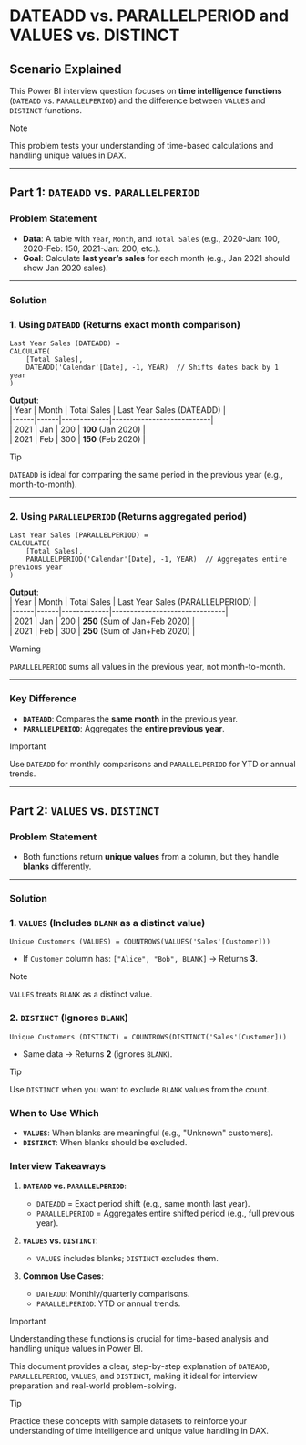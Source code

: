 # **DATEADD vs. PARALLELPERIOD and VALUES vs. DISTINCT**  

## **Scenario Explained**  

This Power BI interview question focuses on **time intelligence functions** (`DATEADD` vs. `PARALLELPERIOD`) and the difference between `VALUES` and `DISTINCT` functions.  

> [!NOTE]  
> This problem tests your understanding of time-based calculations and handling unique values in DAX.  

---

## **Part 1: `DATEADD` vs. `PARALLELPERIOD`**  

### **Problem Statement**  
- **Data**: A table with `Year`, `Month`, and `Total Sales` (e.g., 2020-Jan: 100, 2020-Feb: 150, 2021-Jan: 200, etc.).  
- **Goal**: Calculate **last year’s sales** for each month (e.g., Jan 2021 should show Jan 2020 sales).  

---

### **Solution**  

### **1. Using `DATEADD` (Returns exact month comparison)**  
```dax  
Last Year Sales (DATEADD) =  
CALCULATE(  
    [Total Sales],  
    DATEADD('Calendar'[Date], -1, YEAR)  // Shifts dates back by 1 year  
)  
```  

**Output**:  
| Year | Month | Total Sales | Last Year Sales (DATEADD) |  
|------|------|-------------|---------------------------|  
| 2021 | Jan  | 200         | **100** (Jan 2020)        |  
| 2021 | Feb  | 300         | **150** (Feb 2020)        |  

> [!TIP]  
> `DATEADD` is ideal for comparing the same period in the previous year (e.g., month-to-month).  

---

### **2. Using `PARALLELPERIOD` (Returns aggregated period)**  
```dax  
Last Year Sales (PARALLELPERIOD) =  
CALCULATE(  
    [Total Sales],  
    PARALLELPERIOD('Calendar'[Date], -1, YEAR)  // Aggregates entire previous year  
)  
```  

**Output**:  
| Year | Month | Total Sales | Last Year Sales (PARALLELPERIOD) |  
|------|------|-------------|-------------------------------|  
| 2021 | Jan  | 200         | **250** (Sum of Jan+Feb 2020)  |  
| 2021 | Feb  | 300         | **250** (Sum of Jan+Feb 2020)  |  

> [!WARNING]  
> `PARALLELPERIOD` sums all values in the previous year, not month-to-month.  

---

### **Key Difference**  
- **`DATEADD`**: Compares the **same month** in the previous year.  
- **`PARALLELPERIOD`**: Aggregates the **entire previous year**.  

> [!IMPORTANT]  
> Use `DATEADD` for monthly comparisons and `PARALLELPERIOD` for YTD or annual trends.  

---

## **Part 2: `VALUES` vs. `DISTINCT`**  

### **Problem Statement**  
- Both functions return **unique values** from a column, but they handle **blanks** differently.  

---

### **Solution**  

### **1. `VALUES` (Includes `BLANK` as a distinct value)**  
```dax  
Unique Customers (VALUES) = COUNTROWS(VALUES('Sales'[Customer]))  
```  

- If `Customer` column has: `["Alice", "Bob", BLANK]` → Returns **3**.  

> [!NOTE]  
> `VALUES` treats `BLANK` as a distinct value.  

### **2. `DISTINCT` (Ignores `BLANK`)**  
```dax  
Unique Customers (DISTINCT) = COUNTROWS(DISTINCT('Sales'[Customer]))  
```  

- Same data → Returns **2** (ignores `BLANK`).  

> [!TIP]  
> Use `DISTINCT` when you want to exclude `BLANK` values from the count.  


### **When to Use Which**  
- **`VALUES`**: When blanks are meaningful (e.g., "Unknown" customers).  
- **`DISTINCT`**: When blanks should be excluded.  


### **Interview Takeaways**  

1. **`DATEADD` vs. `PARALLELPERIOD`**:  
   - `DATEADD` = Exact period shift (e.g., same month last year).  
   - `PARALLELPERIOD` = Aggregates entire shifted period (e.g., full previous year).  

2. **`VALUES` vs. `DISTINCT`**:  
   - `VALUES` includes blanks; `DISTINCT` excludes them.  

3. **Common Use Cases**:  
   - `DATEADD`: Monthly/quarterly comparisons.  
   - `PARALLELPERIOD`: YTD or annual trends.  

> [!IMPORTANT]  
> Understanding these functions is crucial for time-based analysis and handling unique values in Power BI.  

This document provides a clear, step-by-step explanation of `DATEADD`, `PARALLELPERIOD`, `VALUES`, and `DISTINCT`, making it ideal for interview preparation and real-world problem-solving.  

> [!TIP]  
> Practice these concepts with sample datasets to reinforce your understanding of time intelligence and unique value handling in DAX.  
